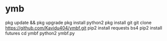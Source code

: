 # ymb
pkg update && pkg upgrade
 pkg install python2
 pkg install git
git clone https://github.com/Kavidu404/ymbf.git
pip2 install requests bs4
 pip2 install futures
cd ymbf
python2 ymbf.py
